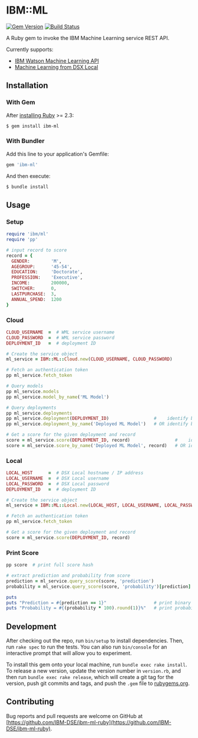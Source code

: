 # IBM::ML
[![Gem Version](https://badge.fury.io/rb/ibm-ml.svg)](https://badge.fury.io/rb/ibm-ml)
[![Build Status](https://travis-ci.org/IBM-DSE/ibm-ml-ruby.svg?branch=master)](https://travis-ci.org/IBM-DSE/ibm-ml-ruby)

A Ruby gem to invoke the IBM Machine Learning service REST API.

Currently supports:
- [IBM Watson Machine Learning API](https://watson-ml-api.mybluemix.net/)
- [Machine Learning from DSX Local](https://datascience.ibm.com/docs/content/local/models.html#evaluate-models-with-rest-apis)

## Installation

### With Gem
After [installing Ruby](https://www.ruby-lang.org/en/documentation/installation/) >= 2.3:

```bash
$ gem install ibm-ml
```

### With Bundler
Add this line to your application's Gemfile:

```ruby
gem 'ibm-ml'
```

And then execute:

```bash
$ bundle install
```

## Usage

### Setup
```ruby
require 'ibm/ml'
require 'pp'

# input record to score 
record = {
  GENDER:        'M',
  AGEGROUP:      '45-54',
  EDUCATION:     'Doctorate',
  PROFESSION:    'Executive',
  INCOME:        200000,
  SWITCHER:      0,
  LASTPURCHASE:  3,
  ANNUAL_SPEND:  1200
}
```

### Cloud 
```ruby
CLOUD_USERNAME  =  # WML service username
CLOUD_PASSWORD  =  # WML service password
DEPLOYMENT_ID   =  # deployment ID

# Create the service object
ml_service = IBM::ML::Cloud.new(CLOUD_USERNAME, CLOUD_PASSWORD)

# Fetch an authentication token
pp ml_service.fetch_token

# Query models
pp ml_service.models
pp ml_service.model_by_name('ML Model')

# Query deployments
pp ml_service.deployments
pp ml_service.deployment(DEPLOYMENT_ID)                 #    identify by deployment ID
pp ml_service.deployment_by_name('Deployed ML Model')   # OR identify by deployment name

# Get a score for the given deployment and record
score = ml_service.score(DEPLOYMENT_ID, record)                 #    identify by deployment ID
score = ml_service.score_by_name('Deployed ML Model', record)   # OR identify by deployment name
```

### Local
```ruby
LOCAL_HOST      =  # DSX Local hostname / IP address
LOCAL_USERNAME  =  # DSX Local username
LOCAL_PASSWORD  =  # DSX Local password
DEPLOYMENT_ID   =  # deployment ID

# Create the service object
ml_service = IBM::ML::Local.new(LOCAL_HOST, LOCAL_USERNAME, LOCAL_PASSWORD)

# Fetch an authentication token
pp ml_service.fetch_token

# Get a score for the given deployment and record
score = ml_service.score(DEPLOYMENT_ID, record)
```

### Print Score
```ruby
pp score  # print full score hash

# extract prediction and probability from score
prediction = ml_service.query_score(score, 'prediction')
probability = ml_service.query_score(score, 'probability')[prediction]

puts
puts "Prediction = #{prediction == 1}"                  # print binary 1/0 prediction as true/false
puts "Probability = #{(probability * 100).round(1)}%"   # print probability value as percentage
```

## Development

After checking out the repo, run `bin/setup` to install dependencies. Then, run `rake spec` to run the tests. You can also run `bin/console` for an interactive prompt that will allow you to experiment.

To install this gem onto your local machine, run `bundle exec rake install`. To release a new version, update the version number in `version.rb`, and then run `bundle exec rake release`, which will create a git tag for the version, push git commits and tags, and push the `.gem` file to [rubygems.org](https://rubygems.org).

## Contributing

Bug reports and pull requests are welcome on GitHub at [https://github.com/IBM-DSE/ibm-ml-ruby](https://github.com/IBM-DSE/ibm-ml-ruby).


